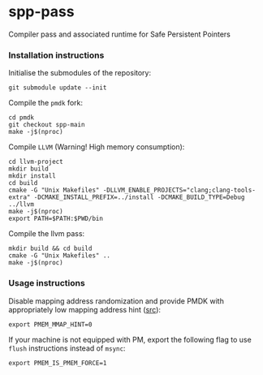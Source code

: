 # spp-pass

Compiler pass and associated runtime for Safe Persistent Pointers

### Installation instructions

Initialise the submodules of the repository:

```
git submodule update --init
```

Compile the `pmdk` fork:

```
cd pmdk
git checkout spp-main
make -j$(nproc)
```

Compile `LLVM` (Warning! High memory consumption):

```
cd llvm-project
mkdir build
mkdir install
cd build
cmake -G "Unix Makefiles" -DLLVM_ENABLE_PROJECTS="clang;clang-tools-extra" -DCMAKE_INSTALL_PREFIX=../install -DCMAKE_BUILD_TYPE=Debug ../llvm
make -j$(nproc)
export PATH=$PATH:$PWD/bin
```

Compile the llvm pass:

```
mkdir build && cd build
cmake -G "Unix Makefiles" ..
make -j$(nproc)
```

### Usage instructions

Disable mapping address randomization and provide PMDK with appropriately low mapping address hint ([src](https://pmem.io/pmdk/manpages/linux/v1.0/libpmem.3.html)):
```
export PMEM_MMAP_HINT=0
```

If your machine is not equipped with PM, export the following flag to use `flush` instructions instead of `msync`:
```
export PMEM_IS_PMEM_FORCE=1
```
